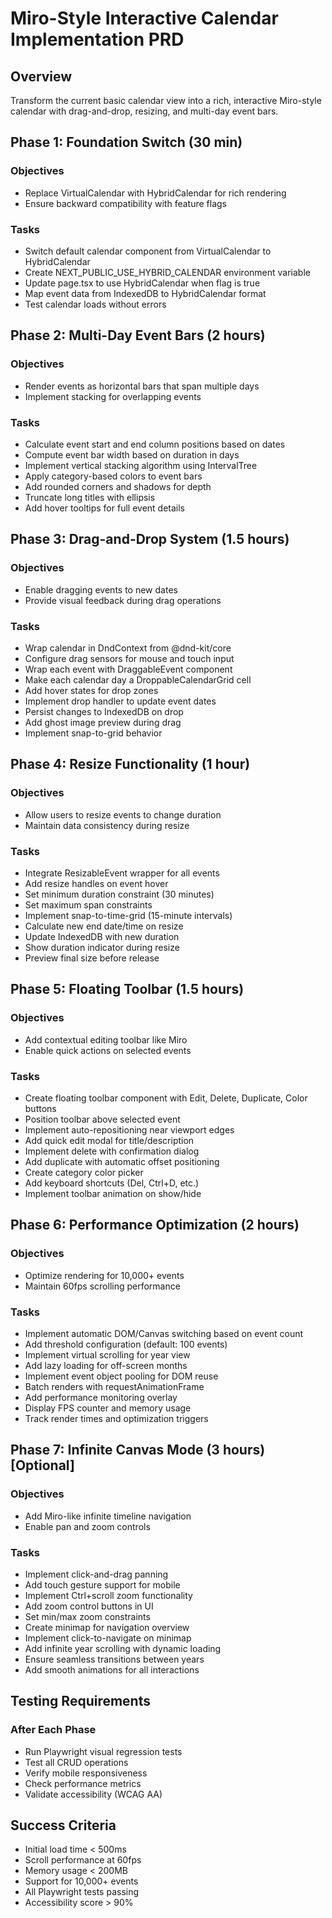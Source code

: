 # Miro-Style Interactive Calendar Implementation PRD

## Overview
Transform the current basic calendar view into a rich, interactive Miro-style calendar with drag-and-drop, resizing, and multi-day event bars.

## Phase 1: Foundation Switch (30 min)
### Objectives
- Replace VirtualCalendar with HybridCalendar for rich rendering
- Ensure backward compatibility with feature flags

### Tasks
- Switch default calendar component from VirtualCalendar to HybridCalendar
- Create NEXT_PUBLIC_USE_HYBRID_CALENDAR environment variable
- Update page.tsx to use HybridCalendar when flag is true
- Map event data from IndexedDB to HybridCalendar format
- Test calendar loads without errors

## Phase 2: Multi-Day Event Bars (2 hours)
### Objectives
- Render events as horizontal bars that span multiple days
- Implement stacking for overlapping events

### Tasks
- Calculate event start and end column positions based on dates
- Compute event bar width based on duration in days
- Implement vertical stacking algorithm using IntervalTree
- Apply category-based colors to event bars
- Add rounded corners and shadows for depth
- Truncate long titles with ellipsis
- Add hover tooltips for full event details

## Phase 3: Drag-and-Drop System (1.5 hours)
### Objectives
- Enable dragging events to new dates
- Provide visual feedback during drag operations

### Tasks
- Wrap calendar in DndContext from @dnd-kit/core
- Configure drag sensors for mouse and touch input
- Wrap each event with DraggableEvent component
- Make each calendar day a DroppableCalendarGrid cell
- Add hover states for drop zones
- Implement drop handler to update event dates
- Persist changes to IndexedDB on drop
- Add ghost image preview during drag
- Implement snap-to-grid behavior

## Phase 4: Resize Functionality (1 hour)
### Objectives
- Allow users to resize events to change duration
- Maintain data consistency during resize

### Tasks
- Integrate ResizableEvent wrapper for all events
- Add resize handles on event hover
- Set minimum duration constraint (30 minutes)
- Set maximum span constraints
- Implement snap-to-time-grid (15-minute intervals)
- Calculate new end date/time on resize
- Update IndexedDB with new duration
- Show duration indicator during resize
- Preview final size before release

## Phase 5: Floating Toolbar (1.5 hours)
### Objectives
- Add contextual editing toolbar like Miro
- Enable quick actions on selected events

### Tasks
- Create floating toolbar component with Edit, Delete, Duplicate, Color buttons
- Position toolbar above selected event
- Implement auto-repositioning near viewport edges
- Add quick edit modal for title/description
- Implement delete with confirmation dialog
- Add duplicate with automatic offset positioning
- Create category color picker
- Add keyboard shortcuts (Del, Ctrl+D, etc.)
- Implement toolbar animation on show/hide

## Phase 6: Performance Optimization (2 hours)
### Objectives
- Optimize rendering for 10,000+ events
- Maintain 60fps scrolling performance

### Tasks
- Implement automatic DOM/Canvas switching based on event count
- Add threshold configuration (default: 100 events)
- Implement virtual scrolling for year view
- Add lazy loading for off-screen months
- Implement event object pooling for DOM reuse
- Batch renders with requestAnimationFrame
- Add performance monitoring overlay
- Display FPS counter and memory usage
- Track render times and optimization triggers

## Phase 7: Infinite Canvas Mode (3 hours) [Optional]
### Objectives
- Add Miro-like infinite timeline navigation
- Enable pan and zoom controls

### Tasks
- Implement click-and-drag panning
- Add touch gesture support for mobile
- Implement Ctrl+scroll zoom functionality
- Add zoom control buttons in UI
- Set min/max zoom constraints
- Create minimap for navigation overview
- Implement click-to-navigate on minimap
- Add infinite year scrolling with dynamic loading
- Ensure seamless transitions between years
- Add smooth animations for all interactions

## Testing Requirements
### After Each Phase
- Run Playwright visual regression tests
- Test all CRUD operations
- Verify mobile responsiveness
- Check performance metrics
- Validate accessibility (WCAG AA)

## Success Criteria
- Initial load time < 500ms
- Scroll performance at 60fps
- Memory usage < 200MB
- Support for 10,000+ events
- All Playwright tests passing
- Accessibility score > 90%